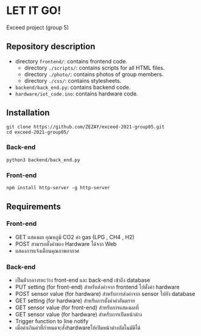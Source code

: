 # LET IT GO!

Exceed project (group 5)

## Repository description

- directory `frontend/`: contains frontend code.
  - directory `./scripts/`: contains scripts for all HTML files.
  - directory `./photo/`: contains photos of group members.
  - directory `./css/`: contains stylesheets.
- `backend/back_end.py`: contains backend code.
- `hardware/iot_code.ino`: contains hardware code.

## Installation

```
git clone https://github.com/ZEZAY/exceed-2021-group05.git
cd exceed-2021-group05/
```

### Back-end

```
python3 backend/back_end.py
```

### Front-end

```
npm install http-server -g http-server
```

## Requirements

### Front-end

- GET แสดงผล อุณหภูมิ CO2 ค่า gas (LPG , CH4 , H2)
- POST สามารถตั้งค่าของ Hardware ได้จาก Web
- แสดงการแจ้งเตือนคุณภาพอากาศ

### Back-end

- เป็นตัวกลางรหะว่าง front-end และ back-end เข้าถึง database
- PUT setting (for front-end) สำหรับส่งค่าจาก frontend ไปตั้งค่า hardware
- POST sensor value (for hardware) สำหรับการส่งค่าจาก sensor ไปยัง database
- GET setting (for hardware) สำหรับการตั้งค่าค่าอันตราย
- GET sensor value (for front-end) สำหรับการแสดงผลที่
- GET sensor value (for hardware) สำหรับการเปิดหน้าต่าง
- Trigger function to line notify
- เมื่อค่าเกินค่าที่กำหนดจะสั่งhardwareให้เปิดหน้าต่างอัตโนมัติได้
